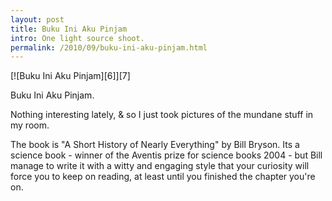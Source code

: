 ```yaml
---
layout: post
title: Buku Ini Aku Pinjam
intro: One light source shoot.
permalink: /2010/09/buku-ini-aku-pinjam.html
---
```


<div markdown="1" class="border">
[![Buku Ini Aku Pinjam][6]][7]

   [6]: http://lh3.googleusercontent.com/-bbT8LStwBVo/ThWa7JXVbcI/AAAAAAAAB7g/Rz4QlcsgGew/s800/DSC_0139.jpg (Buku Ini Aku Pinjam)
   [7]: http://www.flickr.com/photos/fajarnurdiansyah/5017361322/

Buku Ini Aku Pinjam.   

</div>
 
Nothing interesting lately, & so I just took pictures of the mundane stuff in my
room.
 
  
The book is "A Short History of Nearly Everything" by Bill Bryson. Its a
science book - winner of the Aventis prize for science books 2004 - but Bill
manage to write it with a witty and engaging style that your curiosity will
force you to keep on reading, at least until you finished the chapter you're
on.
